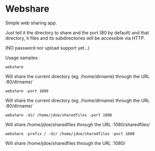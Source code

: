 Webshare
========

Simple web sharing app.

Just tell it the directory to share and the port (80 by default) and that directory, it files and its subdirectories will be accessible via HTTP.

(NO password nor upload support yet...)

Usage samples:
```
webshare 
```
Will share the current directory (eg. /home/dirname) through the URL :80/dirname/

```
webshare -port 1080
```
Will share the current directory (eg. /home/dirname) through the URL :80/dirname/

```
webshare -dir /home/jdoe/sharedfiles -port 1080
```
Will share /home/jdoe/sharedfiles through the URL :1080/sharedfiles/

```
webshare -prefix / -dir /home/jdoe/sharedfiles -port 1080
```
Will share /home/jdoe/sharedfiles through the URL :1080/
